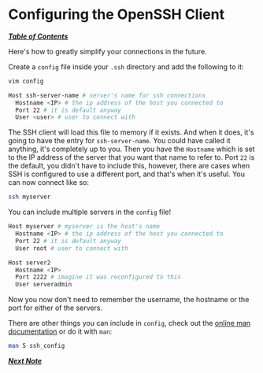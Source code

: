 # Configuring the OpenSSH Client

[***Table of Contents***](./README.md)  

Here's how to greatly simplify your connections in the future.

Create a `config` file inside your `.ssh` directory and add the following to
it:

```bash
vim config
```

```bash
Host ssh-server-name # server's name for ssh connections
  Hostname <IP> # the ip address of the host you connected to  
  Port 22 # it is default anyway  
  User <user> # user to connect with  
```

The SSH client will load this file to memory if it exists. And when it does,
it's going to have the entry for `ssh-server-name`. You could have called it
anything, it's completely up to you. Then you have the `Hostname` which is set
to the IP address of the server that you want that name to refer to. Port
`22` is the default, you didn't have to include this, however, there are cases
when SSH is configured to use a different port, and that's when it's useful.
You can now connect like so:

```bash
ssh myserver
```

You can include multiple servers in the `config` file! 

```bash
Host myserver # myserver is the host's name  
  Hostname <IP> # the ip address of the host you connected to  
  Port 22 # it is default anyway  
  User root # user to connect with  

Host server2
  Hostname <IP>
  Port 2222 # imagine it was reconfigured to this
  User serveradmin
```

Now you now don't need to remember the username, the hostname or the port for
either of the servers.

There are other things you can include in `config`, check out the
[online man
documentation](https://www.man7.org/linux/man-pages/man5/ssh_config.5.html) or
do it with `man`:

```bash
man 5 ssh_config
```

[***Next Note***](./04-using-public-private-keys.md)
